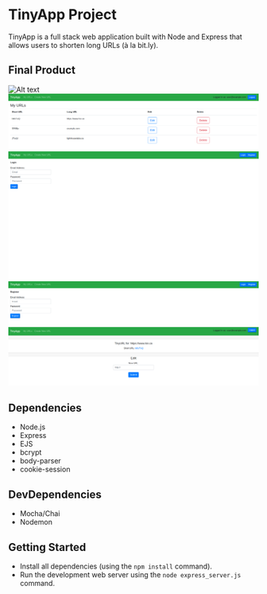 # TinyApp Project

TinyApp is a full stack web application built with Node and Express that allows users to shorten long URLs (à la bit.ly).

## Final Product
![Alt text](/relative/path/to/img.jpg?raw=true "Optional Title")
![/urls page when logged in](docs/urls.png)
![default page when no user log in](/docs/login.png)
![/register page](/docs/register.png)
![/urls/:shortURL to update the link](/docs/edit.png)

## Dependencies

- Node.js
- Express
- EJS
- bcrypt
- body-parser
- cookie-session


## DevDependencies

- Mocha/Chai
- Nodemon

## Getting Started

- Install all dependencies (using the `npm install` command).
- Run the development web server using the `node express_server.js` command.
